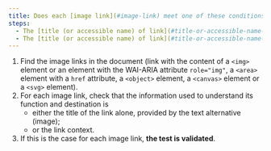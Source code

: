 ```yaml
---
title: Does each [image link](#image-link) meet one of these conditions (excluding special cases)?
steps:
  - The [title (or accessible name) of link](#title-or-accessible-name-of-link) alone makes it possible to understand its function and destination.
  - The [title (or accessible name) of link](#title-or-accessible-name-of-link) added to the [link context](#contexte-du-lien) enables us to understand the function and destination of the link.
---
```


1. Find the image links in the document (link with the content of a `<img>` element or an element with the WAI-ARIA attribute `role="img"`, a `<area>` element with a `href` attribute, a `<object>` element, a `<canvas>` element or a `<svg>` element).
2. For each image link, check that the information used to understand its function and destination is
   - either the title of the link alone, provided by the text alternative (image);
   - or the link context.
3. If this is the case for each image link, **the test is validated**.
